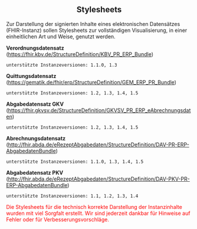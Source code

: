<h2 align="center">Stylesheets</h2>
Zur Darstellung der signierten Inhalte eines elektronischen Datensätzes (FHIR-Instanz) 
sollen Stylesheets zur vollständigen Visualisierung, in einer einheitlichen Art und Weise,
genutzt werden.

**Verordnungsdatensatz**    (https://fhir.kbv.de/StructureDefinition/KBV_PR_ERP_Bundle)

    unterstützte Instanzeversionen: 1.1.0, 1.3

**Quittungsdatensatz**      (https://gematik.de/fhir/erp/StructureDefinition/GEM_ERP_PR_Bundle)

    unterstützte Instanzeversionen: 1.2, 1.3, 1.4, 1.5

**Abgabedatensatz GKV**         (https://fhir.gkvsv.de/StructureDefinition/GKVSV_PR_ERP_eAbrechnungsdaten)

    unterstützte Instanzeversionen: 1.2, 1.3, 1.4, 1.5

**Abrechnungsdatensatz**    (http://fhir.abda.de/eRezeptAbgabedaten/StructureDefinition/DAV-PR-ERP-AbgabedatenBundle)

    unterstützte Instanzeversionen: 1.1.0, 1.3, 1.4, 1.5

**Abgabedatensatz PKV**         (http://fhir.abda.de/eRezeptAbgabedaten/StructureDefinition/DAV-PKV-PR-ERP-AbgabedatenBundle)

    unterstützte Instanzeversionen: 1.1, 1.2, 1.3, 1.4


<span style="color:red"> Die Stylesheets für die technisch korrekte Darstellung der Instanzinhalte wurden mit viel Sorgfalt erstellt.
Wir sind jederzeit dankbar für Hinweise auf Fehler oder für Verbesserungsvorschläge.</span>




